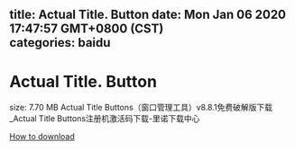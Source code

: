
title: Actual Title. Button
date: Mon Jan 06 2020 17:47:57 GMT+0800 (CST)    
categories: baidu
---

# Actual Title. Button
size: 7.70 MB
 Actual Title Buttons（窗口管理工具）v8.8.1免费破解版下载_Actual Title Buttons注册机激活码下载-里诺下载中心
 

[How to download](https://bpcam.bemobtrk.com/go/2ceec3aa-1ca2-46d6-b9ff-aaa5c184517c?jno=3084)